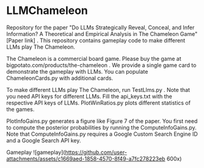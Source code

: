 # LLMChameleon
Repository for the paper "Do LLMs Strategically Reveal, Conceal, and Infer Information?  A Theoretical and Empirical Analysis in The Chameleon Game" [Paper link] . This repository contains gameplay code to make different LLMs play The Chameleon.

The Chameleon is a commercial board game. Please buy the game at bigpotato.com/products/the-chameleon . 
We provide a single game card to demonstrate the gameplay with LLMs. You can populate ChameleonCards.py with additional cards.



To make different LLMs play The Chameleon, run TestLlms.py . Note that you need API keys for different LLMs. Fill the api_keys.txt with the respective API keys of LLMs. PlotWinRatios.py plots different statistics of the games.

PlotInfoGains.py generates a figure like Figure 7 of the paper. You first need to compute the posterior probabilities by running the ComputeInfoGains.py. Note that ComputeInfoGains.py requires a Google Custom Search Engine ID and a Google Search API key.

Gameplay
![gameplay](https://github.com/user-attachments/assets/c1669aed-1858-4570-8f49-a7fc278223eb 600x)
